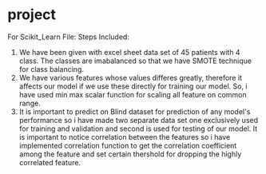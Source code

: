 # project

For Scikit_Learn File:
Steps Included:

1. We have been given with excel sheet data set of 45 patients with 4 class. The classes are imabalanced so that we have SMOTE technique for class balancing. 
2. We have various features whose values differes greatly, therefore it affects our model if we use these directly for training our model. So, i have used min max scalar function for scaling all feature on common range. 
3. It is important to predict on Blind dataset for prediction of any model's performance so i have made two separate data set one exclusively used for training and validation and second is used for testing of our model. 
It is important to notice correlation between the features so i have implemented correlation function to get the correlation coefficient among the feature and set certain thershold for dropping the highly correlated feature. 
